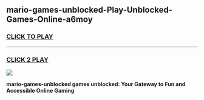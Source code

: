
## mario-games-unblocked-Play-Unblocked-Games-Online-a6moy
<h3>
<a href="https://premium76.site?title=mario-games-unblocked&ref=24A">CLICK TO PLAY</a></h3>
<hr>

<h3>
<a href="https://premium76.site?title=mario-games-unblocked&ref=24A">CLICK 2 PLAY</a>
  
</h3>

<a href="https://premium76.site?title=mario-games-unblocked&ref=24A"><img src="https://clearcache.store/games.png"></a>


**mario-games-unblocked games unblocked: Your Gateway to Fun and Accessible Online Gaming**
